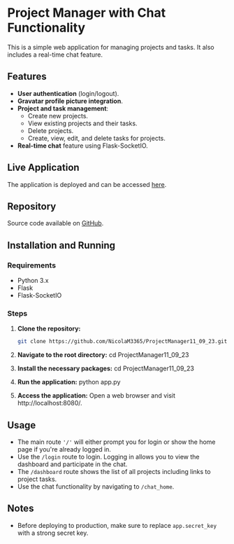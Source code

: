 # Project Manager with Chat Functionality

This is a simple web application for managing projects and tasks. It also includes a real-time chat feature.

## Features

- **User authentication** (login/logout).
- **Gravatar profile picture integration**.
- **Project and task management**:
  - Create new projects.
  - View existing projects and their tasks.
  - Delete projects.
  - Create, view, edit, and delete tasks for projects.
- **Real-time chat** feature using Flask-SocketIO.

## Live Application

The application is deployed and can be accessed [here](https://projectmanagerapp.onrender.com).

## Repository

Source code available on [GitHub](https://github.com/NicolaM3365/ProjectManager11_09_23).

## Installation and Running

### Requirements

- Python 3.x
- Flask
- Flask-SocketIO

### Steps

1. **Clone the repository:**
   ```bash
   git clone https://github.com/NicolaM3365/ProjectManager11_09_23.git

2. **Navigate to the root directory:**
    cd ProjectManager11_09_23

3. **Install the necessary packages:**
    cd ProjectManager11_09_23

4. **Run the application:**
    python app.py

5. **Access the application:**
    Open a web browser and visit http://localhost:8080/.

## Usage

- The main route `'/'` will either prompt you for login or show the home page if you're already logged in.
- Use the `/login` route to login. Logging in allows you to view the dashboard and participate in the chat.
- The `/dashboard` route shows the list of all projects including links to project tasks.
- Use the chat functionality by navigating to `/chat_home`.

## Notes

- Before deploying to production, make sure to replace `app.secret_key` with a strong secret key.



